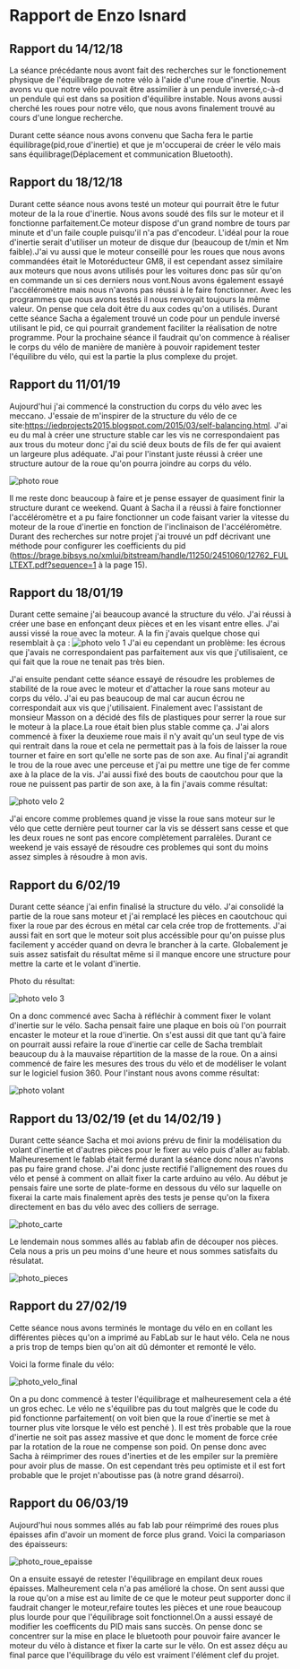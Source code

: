 # Rapport de Enzo Isnard

## Rapport du 14/12/18

La séance précédante nous avont fait des recherches sur le fonctionement physique de l'équilibrage de notre
vélo à l'aide d'une roue d'inertie. Nous avons vu que notre vélo pouvait être assimilier à un pendule inversé,c-à-d un pendule qui est dans sa position d'équilibre instable. Nous avons aussi cherché les roues pour notre vélo, que nous avons finalement trouvé au cours d'une longue recherche.

Durant cette séance nous avons convenu que Sacha fera le partie équilibrage(pid,roue d'inertie) et que je m'occuperai de créer le vélo mais sans équilibrage(Déplacement et communication Bluetooth).

## Rapport du 18/12/18

Durant cette séance nous avons testé un moteur qui pourrait être le futur moteur de la la roue d'inertie. Nous avons soudé des fils sur le moteur et il fonctionne parfaitement.Ce moteur dispose d'un grand nombre de tours par minute et d'un faile couple puisqu'il n'a pas d'encodeur. L'idéal pour la roue d'inertie serait d'utiliser un moteur de disque dur (beaucoup de t/min et Nm faible).J'ai vu aussi que le moteur conseillé pour les roues que nous avons commandées était le Motoréducteur GM8, il est cependant assez similaire aux moteurs que nous avons utilisés pour les voitures donc pas sûr qu'on en commande un si ces derniers nous vont.Nous avons également essayé l'accéléromètre mais nous n'avons pas réussi à le faire fonctionner. Avec les programmes que nous avons testés il nous renvoyait toujours la même valeur. On pense que cela doit être du aux codes qu'on a utilisés. Durant cette séance Sacha a également trouvé un code pour un pendule inversé utilisant le pid, ce qui pourrait grandement faciliter la réalisation de notre programme. Pour la prochaine séance il faudrait qu'on commence à réaliser le corps du vélo de manière de manière à pouvoir rapidement tester l'équilibre du vélo, qui est la partie la plus complexe du projet.

## Rapport du 11/01/19

Aujourd'hui j'ai commencé la construction du corps du vélo avec les meccano. J'essaie de m'inspirer de la structure du vélo de ce site:<https://iedprojects2015.blogspot.com/2015/03/self-balancing.html>. J'ai eu du mal à créer une structure stable car les vis ne correspondaient pas aux trous du moteur donc j'ai du scié deux bouts de fils de fer qui avaient un largeure plus adéquate. J'ai pour l'instant juste réussi à créer une structure autour de la roue qu'on pourra joindre au corps du vélo.

![photo roue](https://raw.githubusercontent.com/ComfortablyDumb/VeloArduino/master/Journal_de_bord_et_Cachier_des_charges/image_roue.jpg)

Il me reste donc beaucoup à faire et je pense essayer de quasiment finir la structure durant ce weekend.
Quant à Sacha il a réussi à faire fonctionner l'accéléromètre et a pu faire fonctionner un code faisant varier la vitesse du moteur de la roue d'inertie en fonction de l'inclinaison de l'accéléromètre.
Durant des recherches sur notre projet j'ai trouvé un pdf décrivant une méthode pour configurer les coefficients du pid (<https://brage.bibsys.no/xmlui/bitstream/handle/11250/2451060/12762_FULLTEXT.pdf?sequence=1> à la page 15).

## Rapport du 18/01/19

Durant cette semaine j'ai beaucoup avancé la structure du vélo. J'ai réussi à créer une base en enfonçant deux pièces et en les visant entre elles. J'ai aussi vissé la roue avec la moteur.
A la fin j'avais quelque chose qui resemblait à ça :
![photo velo 1](https://raw.githubusercontent.com/ComfortablyDumb/VeloArduino/master/Journal_de_bord_et_Cachier_des_charges/image_velo_1.jpg)
J'ai eu cependant un problème: les écrous que j'avais ne correspondaient pas parfaitement aux vis que j'utilisaient, ce qui fait que la roue ne tenait pas très bien.

J'ai ensuite pendant cette séance essayé de résoudre les problemes de stabilité de la roue avec le moteur et d'attacher la roue sans moteur au corps du vélo. J'ai eu pas beaucoup de mal car aucun écrou ne correspondait aux vis que j'utilisaient. Finalement avec l'assistant de monsieur Masson on a décidé des fils de plastiques pour serrer la roue sur le moteur à la place.La roue était bien plus stable comme ça. J'ai alors commencé à fixer la deuxieme roue mais il n'y avait qu'un seul type de vis qui rentrait dans la roue et cela ne permettait pas à la fois de laisser la roue tourner et faire en sort qu'elle ne sorte pas de son axe. Au final j'ai agrandit le trou de la roue avec une perceuse et j'ai pu mettre une tige de fer comme axe à la place de la vis. J'ai aussi fixé des bouts de caoutchou pour que la roue ne puissent pas partir de son axe, à la fin j'avais comme résultat:

![photo velo 2](https://raw.githubusercontent.com/ComfortablyDumb/VeloArduino/master/Journal_de_bord_et_Cachier_des_charges/image_roue_2.jpg)

J'ai encore comme problemes quand je visse la roue sans moteur sur le vélo que cette dernière peut tourner car la vis se déssert sans cesse et que les deux roues ne sont pas encore complètement parralèles.
Durant ce weekend je vais essayé de résoudre ces problemes qui sont du moins assez simples à résoudre à mon avis.

## Rapport du 6/02/19

Durant cette séance j'ai enfin finalisé la structure du vélo. J'ai consolidé la partie de la roue sans moteur et j'ai remplacé les pièces en caoutchouc qui fixer la roue par des écrous en métal car cela crée trop de frottements. J'ai aussi fait en sort que le moteur soit plus accéssible pour qu'on puisse plus facilement y accéder quand on devra le brancher à la carte. Globalement je suis assez satisfait du résultat même si il manque encore une structure pour mettre la carte et le volant d'inertie.

Photo du résultat:

![photo velo 3](https://raw.githubusercontent.com/ComfortablyDumb/VeloArduino/master/Journal_de_bord_et_Cachier_des_charges/image_velo_2.jpg)

On a donc commencé avec Sacha à réfléchir à comment fixer le volant d'inertie sur le vélo. Sacha pensait faire une plaque en bois où l'on pourrait encaster le moteur et la roue d'inertie. On s'est aussi dit que tant qu'à faire on pourrait aussi refaire la roue d'inertie car celle de Sacha tremblait beaucoup du à la mauvaise répartition de la masse de la roue. On a ainsi commencé de faire les mesures des trous du vélo et de modéliser le volant sur le logiciel fusion 360. Pour l'instant nous avons comme résultat:

![photo volant](https://raw.githubusercontent.com/ComfortablyDumb/VeloArduino/master/Journal_de_bord_et_Cachier_des_charges/Image_volant.png)

## Rapport du 13/02/19 (et du 14/02/19 )

Durant cette séance Sacha et moi avions prévu de finir la modélisation du volant d'inertie et d'autres pièces pour le fixer au vélo puis d'aller au fablab. Malheuresement le fablab était fermé durant la séance donc nous n'avons pas pu faire grand chose. J'ai donc juste rectifié l'allignement des roues du vélo et pensé à comment on allait fixer la carte arduino au vélo. Au début je pensais faire une sorte de plate-forme en dessous du vélo sur laquelle on fixerai la carte mais finalement après des tests je pense qu'on la fixera directement en bas du vélo avec des colliers de serrage.

![photo_carte](https://raw.githubusercontent.com/ComfortablyDumb/VeloArduino/master/Journal_de_bord_et_Cachier_des_charges/image_carte.jpg)

Le lendemain nous sommes allés au fablab afin de découper nos pièces. Cela nous a pris un peu moins d'une heure et nous sommes satisfaits du résulatat.

![photo_pieces](https://raw.githubusercontent.com/ComfortablyDumb/VeloArduino/master/Journal_de_bord_et_Cachier_des_charges/image_pieces.jpg)

## Rapport du 27/02/19

Cette séance nous avons terminés le montage du vélo en en collant les différentes pièces qu'on a imprimé au FabLab sur le haut vélo. Cela ne nous a pris trop de temps bien qu'on ait dû démonter et remonté le vélo.

Voici la forme finale du vélo:

![photo_velo_final](https://raw.githubusercontent.com/ComfortablyDumb/VeloArduino/master/Journal_de_bord_et_Cachier_des_charges/image_velo_3.jpg)

On a pu donc commencé à tester l'équilibrage et malheuresement cela a été un gros echec. Le vélo ne s'équilibre pas du tout malgrès que le code du pid fonctionne parfaitement( on voit bien que la roue d'inertie se met à tourner plus vite lorsque le vélo est penché ). Il est très probable que la roue d'inertie ne soit pas assez massive et que donc le moment de force crée par la rotation de la roue ne compense son poid. On pense donc avec Sacha à réimprimer des roues d'inerties et de les empiler sur la première pour avoir plus de masse. On est cependant très peu optimiste et il est fort probable que le projet n'aboutisse pas (à notre grand désarroi).

## Rapport du 06/03/19

Aujourd'hui nous sommes allés au fab lab pour réimprimé des roues plus épaisses afin d'avoir un moment de force plus grand. Voici la compariason des épaisseurs:

![photo_roue_epaisse](https://raw.githubusercontent.com/ComfortablyDumb/VeloArduino/master/Journal_de_bord_et_Cachier_des_charges/image_roue_epaisse.jpg)

On a ensuite essayé de retester l'équilibrage en empilant deux roues épaisses. Malheurement cela n'a pas amélioré la chose. On sent aussi que la roue qu'on a mise est au limite de ce que le moteur peut supporter donc il faudrait changer le moteur,refaire toutes les pièces et une roue beaucoup plus lourde pour que l'équilibrage soit fonctionnel.On a aussi essayé de modifier les coefficents du PID mais sans succès. On pense donc se concentrer sur la mise en place le bluetooth pour pouvoir faire avancer le moteur du vélo à distance et fixer la carte sur le vélo. On est assez déçu au final parce que l'équilibrage du vélo est vraiment l'élément clef du projet.